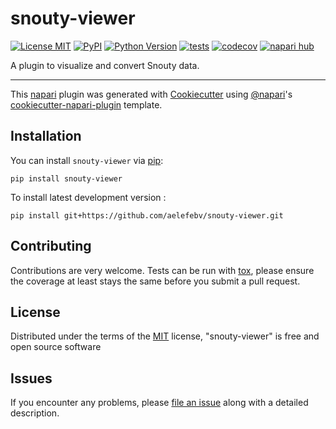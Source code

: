 # snouty-viewer

[![License MIT](https://img.shields.io/pypi/l/snouty-viewer.svg?color=green)](https://github.com/aelefebv/snouty-viewer/raw/main/LICENSE)
[![PyPI](https://img.shields.io/pypi/v/snouty-viewer.svg?color=green)](https://pypi.org/project/snouty-viewer)
[![Python Version](https://img.shields.io/pypi/pyversions/snouty-viewer.svg?color=green)](https://python.org)
[![tests](https://github.com/aelefebv/snouty-viewer/workflows/tests/badge.svg)](https://github.com/aelefebv/snouty-viewer/actions)
[![codecov](https://codecov.io/gh/aelefebv/snouty-viewer/branch/main/graph/badge.svg)](https://codecov.io/gh/aelefebv/snouty-viewer)
[![napari hub](https://img.shields.io/endpoint?url=https://api.napari-hub.org/shields/snouty-viewer)](https://napari-hub.org/plugins/snouty-viewer)

A plugin to visualize and convert Snouty data.

----------------------------------

This [napari] plugin was generated with [Cookiecutter] using [@napari]'s [cookiecutter-napari-plugin] template.

<!--
Don't miss the full getting started guide to set up your new package:
https://github.com/napari/cookiecutter-napari-plugin#getting-started

and review the napari docs for plugin developers:
https://napari.org/plugins/index.html
-->

## Installation

You can install `snouty-viewer` via [pip]:

    pip install snouty-viewer



To install latest development version :

    pip install git+https://github.com/aelefebv/snouty-viewer.git


## Contributing

Contributions are very welcome. Tests can be run with [tox], please ensure
the coverage at least stays the same before you submit a pull request.

## License

Distributed under the terms of the [MIT] license,
"snouty-viewer" is free and open source software

## Issues

If you encounter any problems, please [file an issue] along with a detailed description.

[napari]: https://github.com/napari/napari
[Cookiecutter]: https://github.com/audreyr/cookiecutter
[@napari]: https://github.com/napari
[MIT]: http://opensource.org/licenses/MIT
[BSD-3]: http://opensource.org/licenses/BSD-3-Clause
[GNU GPL v3.0]: http://www.gnu.org/licenses/gpl-3.0.txt
[GNU LGPL v3.0]: http://www.gnu.org/licenses/lgpl-3.0.txt
[Apache Software License 2.0]: http://www.apache.org/licenses/LICENSE-2.0
[Mozilla Public License 2.0]: https://www.mozilla.org/media/MPL/2.0/index.txt
[cookiecutter-napari-plugin]: https://github.com/napari/cookiecutter-napari-plugin

[file an issue]: https://github.com/aelefebv/snouty-viewer/issues

[napari]: https://github.com/napari/napari
[tox]: https://tox.readthedocs.io/en/latest/
[pip]: https://pypi.org/project/pip/
[PyPI]: https://pypi.org/

